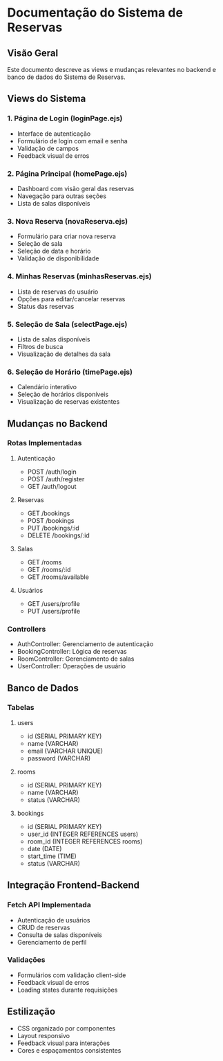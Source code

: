 # Documentação do Sistema de Reservas

## Visão Geral

Este documento descreve as views e mudanças relevantes no backend e banco de dados do Sistema de Reservas.

## Views do Sistema

### 1. Página de Login (loginPage.ejs)

- Interface de autenticação
- Formulário de login com email e senha
- Validação de campos
- Feedback visual de erros

### 2. Página Principal (homePage.ejs)

- Dashboard com visão geral das reservas
- Navegação para outras seções
- Lista de salas disponíveis

### 3. Nova Reserva (novaReserva.ejs)

- Formulário para criar nova reserva
- Seleção de sala
- Seleção de data e horário
- Validação de disponibilidade

### 4. Minhas Reservas (minhasReservas.ejs)

- Lista de reservas do usuário
- Opções para editar/cancelar reservas
- Status das reservas

### 5. Seleção de Sala (selectPage.ejs)

- Lista de salas disponíveis
- Filtros de busca
- Visualização de detalhes da sala

### 6. Seleção de Horário (timePage.ejs)

- Calendário interativo
- Seleção de horários disponíveis
- Visualização de reservas existentes

## Mudanças no Backend

### Rotas Implementadas

1. Autenticação

   - POST /auth/login
   - POST /auth/register
   - GET /auth/logout

2. Reservas

   - GET /bookings
   - POST /bookings
   - PUT /bookings/:id
   - DELETE /bookings/:id

3. Salas

   - GET /rooms
   - GET /rooms/:id
   - GET /rooms/available

4. Usuários
   - GET /users/profile
   - PUT /users/profile

### Controllers

- AuthController: Gerenciamento de autenticação
- BookingController: Lógica de reservas
- RoomController: Gerenciamento de salas
- UserController: Operações de usuário

## Banco de Dados

### Tabelas

1. users

   - id (SERIAL PRIMARY KEY)
   - name (VARCHAR)
   - email (VARCHAR UNIQUE)
   - password (VARCHAR)

2. rooms

   - id (SERIAL PRIMARY KEY)
   - name (VARCHAR)
   - status (VARCHAR)

3. bookings
   - id (SERIAL PRIMARY KEY)
   - user_id (INTEGER REFERENCES users)
   - room_id (INTEGER REFERENCES rooms)
   - date (DATE)
   - start_time (TIME)
   - status (VARCHAR)

## Integração Frontend-Backend

### Fetch API Implementada

- Autenticação de usuários
- CRUD de reservas
- Consulta de salas disponíveis
- Gerenciamento de perfil

### Validações

- Formulários com validação client-side
- Feedback visual de erros
- Loading states durante requisições

## Estilização

- CSS organizado por componentes
- Layout responsivo
- Feedback visual para interações
- Cores e espaçamentos consistentes
